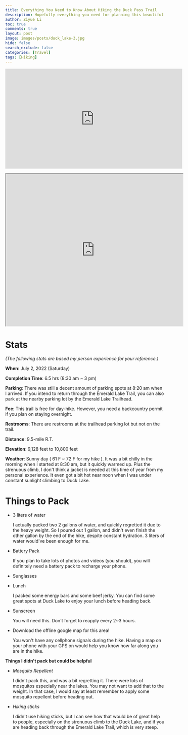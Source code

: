 ```yaml
---
title: Everything You Need to Know About Hiking the Duck Pass Trail
description: Hopefully everything you need for planning this beautiful hike.
author: Ziyue Li
toc: true
comments: true
layout: post
image: images/posts/duck_lake-3.jpg
hide: false
search_exclude: false
categories: [Travel]
tags: [Hiking]
---
```


<p align="center">
<iframe width="560" height="315" src="https://www.youtube.com/embed/-ot_spOmSYw" title="YouTube video player" frameborder="0" allow="accelerometer; autoplay; clipboard-write; encrypted-media; gyroscope; picture-in-picture" allowfullscreen></iframe>
</p>

<p align="center">
<iframe src="https://www.google.com/maps/d/u/2/embed?mid=1M6l2ixFe1cscCMejtJgwl2OIu28fRg8&ehbc=2E312F" width="560" height="480"></iframe>
</p>

# Stats

*(The following stats are based my person experience for your reference.)*

**When**: July 2, 2022 (Saturday)

**Completion Time**: 6.5 hrs (8:30 am ~ 3 pm)

**Parking**: There was still a decent amount of parking spots at 8:20 am when I arrived. If you intend to return through the Emerald Lake Trail, you can also park at the nearby parking lot by the Emerald Lake Trailhead.

**Fee**:
This trail is free for day-hike. However, you need a backcountry permit if you plan on staying overnight.

**Restrooms**:
There are restrooms at the trailhead parking lot but not on the trail.

**Distance**:
9.5-mile R.T.

**Elevation**:
9,128 feet to 10,800 feet

**Weather**:
Sunny day ( 61 F ~ 72 F for my hike ). It was a bit chilly in the morning when I started at 8:30 am, but it quickly warmed up. Plus the strenuous climb, I don't think a jacket is needed at this time of year from my personal experience. It even got a bit hot near noon when I was under constant sunlight climbing to Duck Lake.

# Things to Pack

- 3 liters of water

  I actually packed two 2 gallons of water, and quickly regretted it due to the heavy weight. So I poured out 1 gallon, and didn't even finish the other gallon by the end of the hike, despite constant hydration. 3 liters of water would've been enough for me.

- Battery Pack

  If you plan to take lots of photos and videos (you should), you will definitely need a battery pack to recharge your phone.

- Sunglasses

- Lunch

  I packed some energy bars and some beef jerky. You can find some great spots at Duck Lake to enjoy your lunch before heading back.

- Sunscreen

  You will need this. Don't forget to reapply every 2~3 hours.


- Download the offline google map for this area!

  You won't have any cellphone signals during the hike. Having a map on your phone with your GPS on would help you know how far along you are in the hike.

**Things I didn't pack but could be helpful**

- *Mosquito Repellent*

  I didn't pack this, and was a bit regretting it. There were lots of mosquitos especially near the lakes. You may not want to add that to the weight. In that case, I would say at least remember to apply some mosquito repellent before heading out.

- *Hiking sticks*

  I didn't use hiking sticks, but I can see how that would be of great help to people, especially on the strenuous climb to the Duck Lake, and if you are heading back through the Emerald Lake Trail, which is very steep.